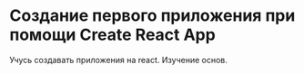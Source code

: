 # Создание первого приложения при помощи Create React App

Учусь создавать приложения на react. Изучение основ.
